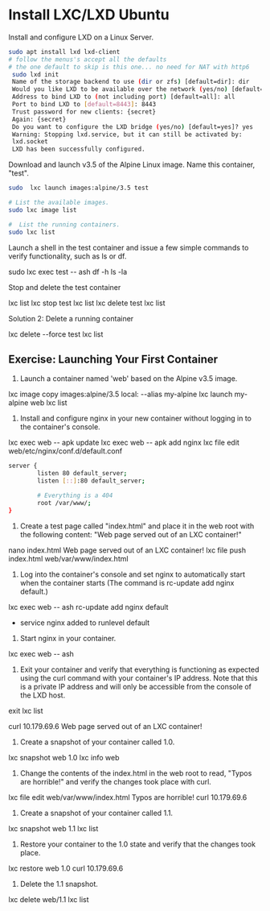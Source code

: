 # Install LXC/LXD Ubuntu

Install and configure LXD on a Linux Server.

```bash
sudo apt install lxd lxd-client
# follow the menus's accept all the defaults
# the one default to skip is this one... no need for NAT with http6
 sudo lxd init
 Name of the storage backend to use (dir or zfs) [default=dir]: dir
 Would you like LXD to be available over the network (yes/no) [default=no]? yes
 Address to bind LXD to (not including port) [default=all]: all
 Port to bind LXD to [default=8443]: 8443
 Trust password for new clients: {secret}
 Again: {secret}
 Do you want to configure the LXD bridge (yes/no) [default=yes]? yes
 Warning: Stopping lxd.service, but it can still be activated by:
 lxd.socket
 LXD has been successfully configured.
 ```

Download and launch v3.5 of the Alpine Linux image.  Name this container, "test".

 ```bash
 sudo  lxc launch images:alpine/3.5 test

# List the available images.
sudo lxc image list

#  List the running containers.
sudo lxc list

 ```

 Launch a shell in the test container and issue a few simple commands to verify functionality, such as ls or df.

sudo lxc exec test -- ash
df -h
ls -la

Stop and delete the test container

lxc list
lxc stop test
lxc list
lxc delete test
lxc list

Solution 2: Delete a running container

lxc delete --force test
lxc list


## Exercise: Launching Your First Container

1. Launch a container named 'web' based on the Alpine v3.5 image.

lxc image copy images:alpine/3.5 local: --alias my-alpine
lxc launch my-alpine web
lxc list

1. Install and configure nginx in your new container without logging in to the container's console.

lxc exec web -- apk update
lxc exec web -- apk add nginx
lxc file edit web/etc/nginx/conf.d/default.conf

```bash
server {
        listen 80 default_server;
        listen [::]:80 default_server;

        # Everything is a 404
        root /var/www/;
}
```

1. Create a test page called "index.html" and place it in the web root with the following content:  "Web page served out of an LXC container!"

nano index.html
Web page served out of an LXC container!
lxc file push index.html web/var/www/index.html

1. Log into the container's console and set nginx to automatically start when the container starts (The command is rc-update add nginx default.)

lxc exec web -- ash
rc-update add nginx default
* service nginx added to runlevel default

1. Start nginx in your container.

lxc exec web -- ash

1. Exit your container and verify that everything is functioning as expected using the curl command with your container's IP address. Note that this is a private IP address and will only be accessible from the console of the LXD host.

exit
lxc list

curl 10.179.69.6
Web page served out of an LXC container!

1. Create a snapshot of your container called 1.0.

lxc snapshot web 1.0
lxc info web

1. Change the contents of the index.html in the web root to read, "Typos are horrible!" and verify the changes took place with curl.

lxc file edit web/var/www/index.html
Typos are horrible!
curl 10.179.69.6

1. Create a snapshot of your container called 1.1.

lxc snapshot web 1.1
lxc list

1. Restore your container to the 1.0 state and verify that the changes took place.

lxc restore web 1.0
curl 10.179.69.6

1. Delete the 1.1 snapshot.

 lxc delete web/1.1
 lxc list
 
